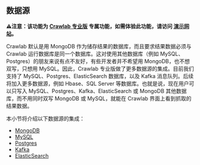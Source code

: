 ## 数据源

**⚠️注意：该功能为 [Crawlab 专业版](https://www.crawlab.cn/purchase-pro) 专属功能，如需体验此功能，请访问 [演示网站](https://demo.crawlab.cn)。**

Crawlab 默认是用 MongoDB 作为储存结果的数据库，而且要求结果数据必须与 Crawlab 运行数据库是同一个数据库。这对使用其他数据库（例如 MySQL、Postgres）的朋友来说有点不友好，有些开发者并不希望用 MongoDB，也不想双写，只想用 MySQL。因此，Crawlab 专业版做了更多数据源的集成。目前我们支持了 MySQL、Postgres、ElasticSearch 数据库，以及 Kafka 消息队列。后续将加入更多数据源，例如 Hbase、SQL Server 等数据库。也就是说，现在用户可以只写入 MySQL、Postgres、Kafka、ElasticSearch 或 MongoDB 其他数据库，而不用同时双写 MongoDB 或 MySQL，就能在 Crawlab 界面上看到抓取的结果数据。

本小节将介绍以下数据源的集成：

- [MongoDB](./MongoDB.md)
- [MySQL](./MySQL.md)
- [Postgres](./Postgres.md)
- [Kafka](./Kafka.md)
- [ElasticSearch](./ElasticSearch.md)

